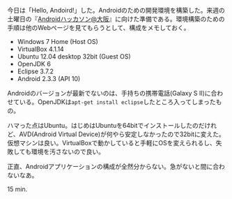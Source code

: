 今日は「Hello, Andoird!」した。Androidのための開発環境を構築した。来週の土曜日の『[Androidハッカソン@大阪](http://atnd.org/events/28658)』に向けた準備である。環境構築のための手順は他のWebページを見てもらうとして、構成をメモしておく。

- Windows 7 Home (Host OS)
- VirtualBox 4.1.14
- Ubuntu 12.04 desktop 32bit (Guest OS)
- OpenJDK 6
- Eclipse 3.7.2
- Android 2.3.3 (API 10)

Androidのバージョンが最新でないのは、手持ちの携帯電話(Galaxy S II)に合わせている。OpenJDKは`apt-get install eclipse`したところ入ってしまったもの。

ハマった点はUbuntu。はじめはUbuntuを64bitでインストールしたのだけれど、AVD(Android Virtual Device)が何やら安定しなかったので32bitに変えた。仮想マシンは良い。VirtualBoxで動かしていると手軽にOSを変えられるし、失敗しても環境を汚さないので良い。

正直、Androidアプリケーションの構成が全然分からない。急がないと間に合わないなあ。

15 min.
